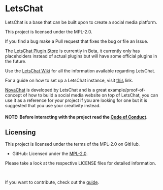 # LetsChat
LetsChat is a base that can be built upon to create a social media platform.

This project is licensed under the MPL-2.0. 

If you find a bug make a Pull request that fixes the bug or file an Issue.

The <a href="https://project-letschat.github.io/plugin-store/index.html">LetsChat Plugin Store</a> is currently in Beta, it currently only has placeholders instead of actual plugins but will have some official plugins in the future.

Use the <a href="https://github.com/Project-LetsChat/LetsChat/wiki/">LetsChat Wiki</a> for all the information available regarding LetsChat.

For a guide on how to set up a LetsChat instance, visit <a href="https://github.com/Project-LetsChat/LetsChat/wiki/Setting-up-a-LetsChat-instance/">this</a> link.

<a href="https://project-letschat.github.io/NovaChat/index.html">NovaChat</a> is developed by LetsChat and is a great example/proof-of-concept of how to build a social media website on top of LetsChat, you can use it as a reference for your project if you are looking for one but it is suggested that you use your creativity instead.

#### NOTE: Before interacting with the project read the <a href="CODE_OF_CONDUCT.md">Code of Conduct</a>.

## Licensing

This project is licensed under the terms of the MPL-2.0 on GitHub.

- GitHub: Licensed under the [MPL-2.0](LICENSE).


Please take a look at the respective LICENSE files for detailed information.

<br>

If you want to contribute, check out the <a href="CONTRIBUTING.md">guide</a>.
